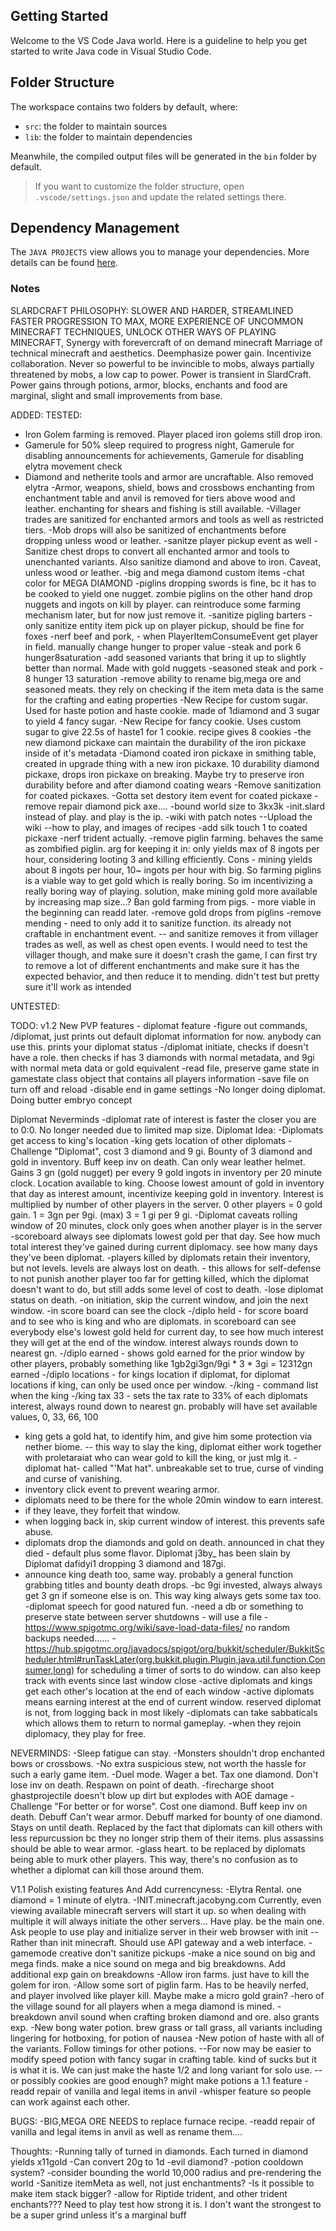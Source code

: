 ## Getting Started

Welcome to the VS Code Java world. Here is a guideline to help you get started to write Java code in Visual Studio Code.

## Folder Structure

The workspace contains two folders by default, where:

- `src`: the folder to maintain sources
- `lib`: the folder to maintain dependencies

Meanwhile, the compiled output files will be generated in the `bin` folder by default.

> If you want to customize the folder structure, open `.vscode/settings.json` and update the related settings there.

## Dependency Management

The `JAVA PROJECTS` view allows you to manage your dependencies. More details can be found [here](https://github.com/microsoft/vscode-java-dependency#manage-dependencies).

### Notes
SLARDCRAFT PHILOSOPHY: SLOWER AND HARDER, STREAMLINED FASTER PROGRESSION TO MAX, MORE EXPERIENCE OF UNCOMMON MINECRAFT TECHNIQUES, UNLOCK OTHER WAYS OF PLAYING MINECRAFT, Synergy with forevercraft of on demand minecraft
Marriage of technical minecraft and aesthetics. Deemphasize power gain. Incentivize collaboration. Never so powerful to be invincible to mobs, always partially threatened by mobs, a low cap to power. 
Power is transient in SlardCraft. Power gains through potions, armor, blocks, enchants and food are marginal, slight and small improvements from base.

ADDED:
TESTED:
- Iron Golem farming is removed. Player placed iron golems still drop iron.
- Gamerule for 50% sleep required to progress night, Gamerule for disabling announcements for achievements, Gamerule for disabling elytra movement check
- Diamond and netherite tools and armor are uncraftable. Also removed elytra
-Armor, weapons, shield, bows and crossbows enchanting from enchantment table and anvil is removed for tiers above wood and leather. enchanting for shears and fishing is still available.
-Villager trades are sanitized for enchanted armors and tools as well as restricted tiers.
-Mob drops will also be sanitized of enchantments before dropping unless wood or leather. 
-sanitze player pickup event as well
-Sanitize chest drops to convert all enchanted armor and tools to unenchanted variants. Also sanitize diamond and above to iron. Caveat, unless wood or leather.
-big and mega diamond custom items
-chat color for MEGA DIAMOND
-piglins dropping swords is fine, bc it has to be cooked to yield one nugget. zombie piglins on the other hand drop nuggets and ingots on kill by player. can reintroduce some farming mechanism later, but for now just remove it.
-sanitize pigling barters
-only sanitize entity item pick up on player pickup, should be fine for foxes
-nerf beef and pork, - when PlayerItemConsumeEvent get player in field. manually change hunger to proper value
-steak and pork 6 hunger8saturation
-add seasoned variants that bring it up to slightly better than normal. Made with gold nuggets
-seasoned steak and pork - 8 hunger 13 saturation
-remove ability to rename big,mega ore and seasoned meats. they rely on checking if the item meta data is the same for the crafting and eating properties
-New Recipe for custom sugar. Used for haste potion and haste cookie. made of 1diamond and 3 sugar to yield 4 fancy sugar.
-New Recipe for fancy cookie. Uses custom sugar to give 22.5s of haste1 for 1 cookie. recipe gives 8 cookies
-the new diamond pickaxe can maintain the durability of the iron pickaxe inside of it's metadata
-Diamond coated iron pickaxe in smithing table, created in upgrade thing with a new iron pickaxe. 10 durability diamond pickaxe, drops iron pickaxe on breaking. Maybe try to preserve iron durability before and after diamond coating wears
-Remove sanitization for coated pickaxes. 
-Gotta set destory item event for coated pickaxe
-remove repair diamond pick axe....
-bound world size to 3kx3k
-init.slard instead of play. and play is the ip.
-wiki with patch notes
--Upload the wiki
--how to play, and images of recipes 
-add silk touch 1 to coated pickaxe
-nerf trident actually.
-remove piglin farming. behaves the same as zombified piglin. arg for keeping it in: only yields max of 8 ingots per hour, considering looting 3 and killing efficiently. Cons - mining yields about 8 ingots per hour, 10~ ingots per hour with big. So farming piglins is a viable way to get gold which is really boring. So im incentivizing a really boring way of playing. solution, make mining gold more available by increasing map size...? Ban gold farming from pigs. - more viable in the beginning can readd later.
-remove gold drops from piglins
-remove mending - need to only add it to sanitize function. its already not craftable in enchantment event. 
-- and sanitize removes it from villager trades as well, as well as chest open events. I would need to test the villager though, and make sure it doesn't crash the game, I can first try to remove a lot of different  enchantments and make sure it has the expected behavior, and then reduce it to mending. didn't test but pretty sure it'll work as intended

UNTESTED:


TODO:
v1.2 New PVP features - diplomat feature
-figure out commands, /diplomat, just prints out default diplomat information for now. anybody can use this. prints your diplomat status
-/diplomat initiate, checks if doesn't have a role. then checks if has 3 diamonds with normal metadata, and 9gi with normal meta data or gold equivalent
-read file, preserve game state in gamestate class object that contains all players information
-save file on turn off and reload
-disable end in game settings
-No longer doing diplomat. Doing butter embryo concept





Diplomat Neverminds
-diplomat rate of interest is faster the closer you are to 0:0. No longer needed due to limited map size.
Diplomat Idea:
-Diplomats get access to king's location
-king gets location of other diplomats
-Challenge "Diplomat", cost 3 diamond and 9 gi. Bounty of 3 diamond and gold in inventory. Buff keep inv on death. Can only wear leather helmet. Gains 3 gn (gold nugget) per every 9 gold ingots in inventory per 20 minute clock. Location available to king. Choose lowest amount of gold in inventory that day as interest amount, incentivize keeping gold in inventory. Interest is multiplied by number of other players in the server. 0 other players = 0 gold gain. 1 = 3gn per 9gi. (max) 3 = 1 gi per 9 gi.
-Diplomat caveats rolling window of 20 minutes, clock only goes when another player is in the server 
-scoreboard always see diplomats lowest gold per that day. See how much total interest they've gained during current diplomacy. see how many days they've been diplomat.
-players killed by diplomats retain their inventory, but not levels. levels are always lost on death. - this allows for self-defense to not punish another player too far for getting killed, which the diplomat doesn't want to do, but still adds some level of cost to death.
-lose diplomat status on death.
-on initiation, skip the current window, and join the next window.
-in score board can see the clock 
-/diplo held - for score board and to see who is king and who are diplomats. in scoreboard can see everybody else's lowest gold held for current day, to see how much 
interest they will get at the end of the window. interest always rounds down to nearest gn.
-/diplo earned - shows gold earned for the prior window by other players, probably something like 1gb2gi3gn/9gi * 3 * 3gi = 12312gn earned
-/diplo locations - for kings location if diplomat, for diplomat locations if king, can only be used once per window.
-/king - command list when the king
-/king tax 33 - sets the tax rate to 33% of each diplomats interest, always round down to nearest gn. probably will have set available values, 0, 33, 66, 100
- king gets a gold hat, to identify him, and give him some protection via nether biome.
-- this way to slay the king, diplomat either work together with proletaraiat who can wear gold to kill the king, or just mlg it.
-diplomat hat- called "'Mat hat". unbreakable set to true, curse of vinding and curse of vanishing.
- inventory click event to prevent wearing armor.
- diplomats need to be there for the whole 20min window to earn interest.
- if they leave, they forfeit that window.
- when logging back in, skip current window of interest. this prevents safe abuse.
- diplomats drop the diamonds and gold on death. announced in chat they died - default plus some flavor. Diplomat j3by_ has been slain by Diplomat dafidyi1 dropping 3 diamond and 187gi.
- announce king death too, same way. probably a general function grabbing titles and bounty death drops.
-bc 9gi invested, always always get 3 gn if someone else is on. This way king always gets some tax too.
-diplomat speech for good natured fun.
-need a db or something to preserve state between server shutdowns - will use a file
-https://www.spigotmc.org/wiki/save-load-data-files/ no random backups needed......
-https://hub.spigotmc.org/javadocs/spigot/org/bukkit/scheduler/BukkitScheduler.html#runTaskLater(org.bukkit.plugin.Plugin,java.util.function.Consumer,long) for scheduling a timer of sorts to do window. can also keep track with events since last window close
-active diplomats and kings get each other's location at the end of each window
-active diplomats means earning interest at the end of current window. reserved diplomat is not, from logging back in most likely
-diplomats can take sabbaticals which allows them to return to normal gameplay.
-when they rejoin diplomacy, they play for free.





NEVERMINDS:
-Sleep fatigue can stay.
-Monsters shouldn't drop enchanted bows or crossbows.
-No extra suspicious stew, not worth the hassle for such a early game item.
-Duel mode. Wager a bet. Tax one diamond. Don't lose inv on death. Respawn on point of death.
-firecharge shoot ghastprojectile doesn't blow up dirt but explodes with AOE damage
-Challenge "For better or for worse". Cost one diamond. Buff keep inv on death. Debuff Can't wear armor. Debuff marked for bounty of one diamond. Stays on until death. Replaced by the fact that diplomats can kill others with less repurcussion bc they no longer strip them of their items. plus assassins should be able to wear armor.
-glass heart. to be replaced by diplomats being able to murk other players. This way, there's no confusion as to whether a diplomat can kill those around them.

V1.1 Polish existing features And Add currencyness:
-Elytra Rental. one diamond = 1 minute of elytra.
-INIT.minecraft.jacobyng.com Currently, even viewing available minecraft servers will start it up. so when dealing with multiple it will always initiate the other servers... Have play. be the main one. Ask people to use play and initialize server in their web browser with init
--Rather than init minecraft. Should use API gateway and a web interface.
-gamemode creative don't sanitize pickups
-make a nice sound on big and mega finds. make a nice sound on mega and big breakdowns. Add additional exp gain on breakdowns
-Allow iron farms. just have to kill the golem for iron.
-Allow some sort of piglin farm. Has to be heavily nerfed, and player involved like player kill. Maybe make a micro gold grain?
-hero of the village sound for all players when a mega diamond is mined.
-breakdown anvil sound when crafting broken diamond and ore. also grants exp.
-New bong water potion. brew grass or tall grass, all variants including lingering for hotboxing, for potion of nausea
-New potion of haste with all of the variants. Follow timings for other potions.
--For now may be easier to modify speed potion with fancy sugar in crafting table. kind of sucks but it is what it is. We can just make the haste 1/2 and long variant for solo use.
--or possibly cookies are good enough? might make potions a 1.1 feature
-readd repair of vanilla and legal items in anvil
-whisper feature so people can work against each other.

BUGS:
-BIG,MEGA ORE NEEDS to replace furnace recipe.
-readd repair of vanilla and legal items in anvil as well as rename them....




Thoughts:
-Running tally of turned in diamonds. Each turned in diamond yields x11gold
-Can convert 20g to 1d
-evil diamond?
-potion cooldown system?
-consider bounding the world 10,000 radius and pre-rendering the world
-Sanitize itemMeta as well, not just enchantments?
-Is it possible to make item stack bigger?
-allow for Riptide trident, and other trident enchants??? Need to play test how strong it is. I don't want the strongest to be a super grind unless it's a marginal buff